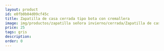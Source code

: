 ```yaml
---
layout: product
id: e0fb0b04d09cf45c
title: Zapatilla de casa cerrada tipo bota con cremallera
image: img/productos/zapatilla señora invierno/cerrada/Zapatilla de casa cerrada tipo bota con cremallera=25=gris.webp
price: 25
tags: gris
description: 
order: 0
---
```

